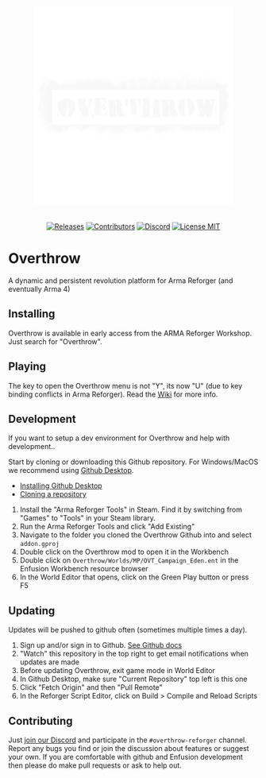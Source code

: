 <div align="center">
<picture>  
  <img alt="Everon Life" width="400" src="https://github.com/ArmaOverthrow/Overthrow.Arma4/blob/main/UI/Textures/logo_overthrow.png?raw=true">
</picture>
<br/><br/>

[![Releases](https://img.shields.io/github/v/release/ArmaOverthrow/Overthrow.Arma4)](https://github.com/ArmaOverthrow/Overthrow.Arma4/releases)
[![Contributors](https://img.shields.io/github/contributors/ArmaOverthrow/Overthrow.Arma4)](https://github.com/ArmaOverthrow/Overthrow.Arma4/graphs/contributors)
[![Discord](https://img.shields.io/discord/241062829963214848?label=discord)](https://discord.gg/j6CvmFfZ95)
[![License MIT](https://img.shields.io/badge/License-MIT-green)](https://opensource.org/licenses/MIT)
</div>

# Overthrow
A dynamic and persistent revolution platform for Arma Reforger (and eventually Arma 4)

## Installing
Overthrow is available in early access from the ARMA Reforger Workshop. Just search for "Overthrow".

## Playing
The key to open the Overthrow menu is not "Y", its now "U" (due to key binding conflicts in Arma Reforger). Read the [Wiki](https://github.com/ArmaOverthrow/Overthrow.Arma4/wiki) for more info.

## Development
If you want to setup a dev environment for Overthrow and help with development..

Start by cloning or downloading this Github repository. For Windows/MacOS we recommend using [Github Desktop](https://desktop.github.com/). 
 - [Installing Github Desktop](https://docs.github.com/en/desktop/installing-and-configuring-github-desktop/installing-and-authenticating-to-github-desktop/installing-github-desktop)
 - [Cloning a repository](https://docs.github.com/en/repositories/creating-and-managing-repositories/cloning-a-repository)
1. Install the "Arma Reforger Tools" in Steam. Find it by switching from "Games" to "Tools" in your Steam library.
1. Run the Arma Reforger Tools and click "Add Existing"
1. Navigate to the folder you cloned the Overthrow Github into and select `addon.gproj`
1. Double click on the Overthrow mod to open it in the Workbench
1. Double click on `Overthrow/Worlds/MP/OVT_Campaign_Eden.ent` in the Enfusion Workbench resource browser
1. In the World Editor that opens, click on the Green Play button or press F5

## Updating
Updates will be pushed to github often (sometimes multiple times a day). 

1. Sign up and/or sign in to Github. [See Github docs](https://docs.github.com/en/get-started/onboarding/getting-started-with-your-github-account)
1. "Watch" this repository in the top right to get email notifications when updates are made
1. Before updating Overthrow, exit game mode in World Editor
1. In Github Desktop, make sure "Current Repository" top left is this one
1. Click "Fetch Origin" and then "Pull Remote"
1. In the Reforger Script Editor, click on Build > Compile and Reload Scripts

## Contributing
Just [join our Discord](https://discord.gg/j6CvmFfZ95) and participate in the `#overthrow-reforger` channel. Report any bugs you find or join the discussion about features or suggest your own. If you are comfortable with github and Enfusion development then please do make pull requests or ask to help out.
